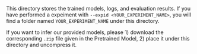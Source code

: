 This directory stores the trained models, logs, and evaluation results. If you have performed a expeiment with ```--expid <YOUR_EXPERIMENT_NAME>```, you will find a folder named ```YOUR_EXPERIMENT_NAME``` under this directory.

If you want to infer our provided models, please 1) download the corresponding ```.zip``` file given in the Pretrained Model, 2) place it under this directory and uncompress it.